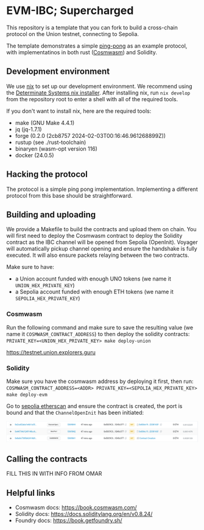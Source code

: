 # EVM-IBC; Supercharged

This repository is a template that you can fork to build a cross-chain protocol on the Union testnet, connecting to Sepolia.

The template demonstrates a simple [ping-pong](https://union.build/docs/demos/pingpong/) as an example protocol, with implementatinos in both rust ([Cosmwasm](https://cosmwasm.com/)) and Solidity.

## Development environment

We use [nix](https://nixos.org/) to set up our development environment. We recommend using the [Determinate Systems nix installer](https://zero-to-nix.com/start/install). After installing nix, run `nix develop` from the repository root to enter a shell with all of the required tools.

If you don't want to install nix, here are the required tools:
- make (GNU Make 4.4.1)
- jq (jq-1.7.1)
- forge (0.2.0 (2cb8757 2024-02-03T00:16:46.961268899Z))
- rustup (see ./rust-toolchain)
- binaryen (wasm-opt version 116)
- docker (24.0.5)

## Hacking the protocol

The protocol is a simple ping pong implementation.
Implementing a different protocol from this base should be straightforward.

## Building and uploading

We provide a Makefile to build the contracts and upload them on chain.
You will first need to deploy the Cosmwasm contract to deploy the Solidity contract as the IBC channel will be opened from Sepolia (OpenInit). Voyager will automatically pickup channel opening and ensure the handshake is fully executed. It will also ensure packets relaying between the two contracts.

Make sure to have:
- a Union account funded with enough UNO tokens (we name it `UNION_HEX_PRIVATE_KEY`)
- a Sepolia account funded with enough ETH tokens (we name it `SEPOLIA_HEX_PRIVATE_KEY`)

### Cosmwasm

Run the following command and make sure to save the resulting value (we name it `COSMWASM_CONTRACT_ADDRESS`) to then deploy the solidity contracts:
`PRIVATE_KEY=<UNION_HEX_PRIVATE_KEY> make deploy-union`

https://testnet.union.explorers.guru

### Solidity

Make sure you have the cosmwasm address by deploying it first, then run:
`COSMWASM_CONTRACT_ADDRESS=<ADDR> PRIVATE_KEY=<SEPOLIA_HEX_PRIVATE_KEY> make deploy-evm`

Go to [sepolia etherscan](https://sepolia.etherscan.io) and ensure the contract is created, the port is bound and that the `ChannelOpenInit` has been initiated:

![evm deployment diagram](./evm-deployment.png)

## Calling the contracts

FILL THIS IN WITH INFO FROM OMAR

## Helpful links

- Cosmwasm docs: https://book.cosmwasm.com/
- Solidity docs: https://docs.soliditylang.org/en/v0.8.24/
- Foundry docs: https://book.getfoundry.sh/

